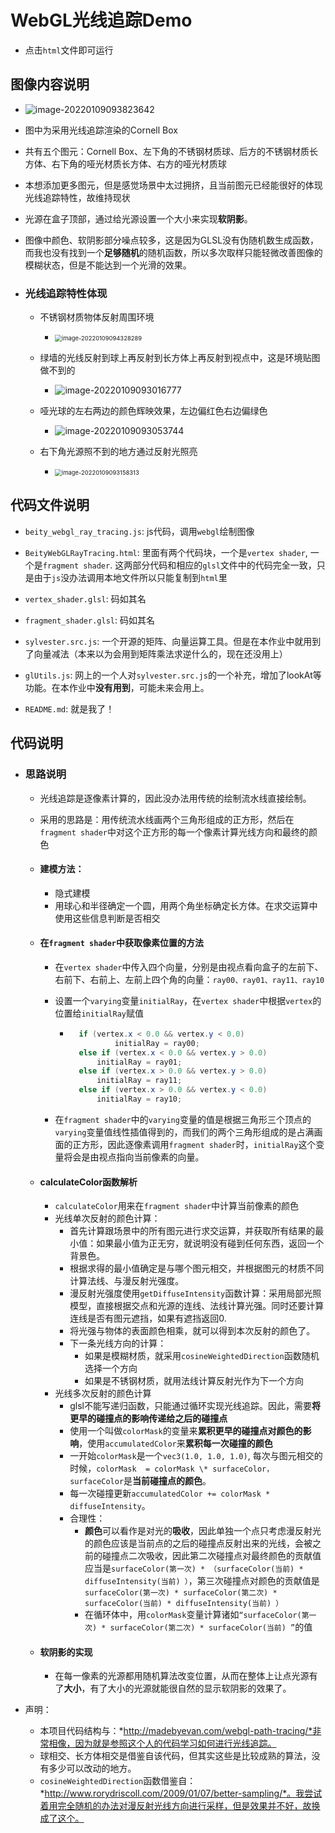 # WebGL光线追踪Demo

- 点击`html`文件即可运行

## 图像内容说明

- ![image-20220109093823642](README/image-20220109093823642.png)

- 图中为采用光线追踪渲染的Cornell Box

- 共有五个图元：Cornell Box、左下角的不锈钢材质球、后方的不锈钢材质长方体、右下角的哑光材质长方体、右方的哑光材质球

- 本想添加更多图元，但是感觉场景中太过拥挤，且当前图元已经能很好的体现光线追踪特性，故维持现状

- 光源在盒子顶部，通过给光源设置一个大小来实现**软阴影**。

- 图像中颜色、软阴影部分噪点较多，这是因为GLSL没有伪随机数生成函数，而我也没有找到一个**足够随机**的随机函数，所以多次取样只能轻微改善图像的模糊状态，但是不能达到一个光滑的效果。

- ### 光线追踪特性体现

	- 不锈钢材质物体反射周围环境
		- <img src="README/image-20220109094328289.png" alt="image-20220109094328289" style="zoom:67%;" />

	- 绿墙的光线反射到球上再反射到长方体上再反射到视点中，这是环境贴图做不到的
		- ![image-20220109093016777](README/image-20220109093016777.png)

	

	- 哑光球的左右两边的颜色辉映效果，左边偏红色右边偏绿色
		- ![image-20220109093053744](README/image-20220109093053744.png)
	- 右下角光源照不到的地方通过反射光照亮
		- <img src="README/image-20220109093158313.png" alt="image-20220109093158313" style="zoom:67%;" />

## 代码文件说明

- `beity_webgl_ray_tracing.js`: js代码，调用`webgl`绘制图像

- `BeityWebGLRayTracing.html`: 里面有两个代码块，一个是`vertex shader`, 一个是`fragment shader`. 这两部分代码和相应的`glsl`文件中的代码完全一致，只是由于`js`没办法调用本地文件所以只能复制到`html`里

- `vertex_shader.glsl`: 码如其名
- `fragment_shader.glsl`: 码如其名
- `sylvester.src.js`: 一个开源的矩阵、向量运算工具。但是在本作业中就用到了向量减法（本来以为会用到矩阵乘法求逆什么的，现在还没用上）
- `glUtils.js`: 网上的一个人对`sylvester.src.js`的一个补充，增加了lookAt等功能。在本作业中**没有用到**，可能未来会用上。
- `README.md`: 就是我了！

## 代码说明

- ### 思路说明

  - 光线追踪是逐像素计算的，因此没办法用传统的绘制流水线直接绘制。

  - 采用的思路是：用传统流水线画两个三角形组成的正方形，然后在`fragment shader`中对这个正方形的每一个像素计算光线方向和最终的颜色

  - #### 建模方法：

  	- 隐式建模
  	- 用球心和半径确定一个圆，用两个角坐标确定长方体。在求交运算中使用这些信息判断是否相交

  - #### 在`fragment shader`中获取像素位置的方法

  	- 在`vertex shader`中传入四个向量，分别是由视点看向盒子的左前下、右前下、右前上、左前上四个角的向量：`ray00、ray01、ray11、ray10`

  	- 设置一个`varying`变量`initialRay`，在`vertex shader`中根据`vertex`的位置给`initialRay`赋值

  		- ```glsl
  			if (vertex.x < 0.0 && vertex.y < 0.0)
  			        initialRay = ray00;
  			else if (vertex.x < 0.0 && vertex.y > 0.0)
  			    initialRay = ray01;
  			else if (vertex.x > 0.0 && vertex.y > 0.0)
  			    initialRay = ray11;
  			else if (vertex.x > 0.0 && vertex.y < 0.0)
  			    initialRay = ray10;
  			```

  	- 在`fragment shader`中的`varying`变量的值是根据三角形三个顶点的`varying`变量值线性插值得到的，而我们的两个三角形组成的是占满画面的正方形，因此逐像素调用`fragment shader`时，`initialRay`这个变量将会是由视点指向当前像素的向量。

  - #### calculateColor函数解析

  	- `calculateColor`用来在`fragment shader`中计算当前像素的颜色
  	- 光线单次反射的颜色计算：
  		- 首先计算跟场景中的所有图元进行求交运算，并获取所有结果的最小值：如果最小值为正无穷，就说明没有碰到任何东西，返回一个背景色。
  		- 根据求得的最小值确定是与哪个图元相交，并根据图元的材质不同计算法线、与漫反射光强度。
  		- 漫反射光强度使用`getDiffuseIntensity`函数计算：采用局部光照模型，直接根据交点和光源的连线、法线计算光强。同时还要计算连线是否有图元遮挡，如果有遮挡返回0.
  		- 将光强与物体的表面颜色相乘，就可以得到本次反射的颜色了。
  		- 下一条光线方向的计算：
  			- 如果是模糊材质，就采用`cosineWeightedDirection`函数随机选择一个方向
  			- 如果是不锈钢材质，就用法线计算反射光作为下一个方向
  	- 光线多次反射的颜色计算
  		- glsl不能写递归函数，只能通过循环实现光线追踪。因此，需要**将更早的碰撞点的影响传递给之后的碰撞点**
  		- 使用一个叫做`colorMask`的变量来**累积更早的碰撞点对颜色的影响**，使用`accumulatedColor`来**累积每一次碰撞的颜色**
  		- 一开始`colorMask`是一个`vec3(1.0, 1.0, 1.0)`, 每次与图元相交的时候，`colorMask  = colorMask \* surfaceColor，surfaceColor`是**当前碰撞点的颜色**。
  		- 每一次碰撞更新`accumulatedColor += colorMask * diffuseIntensity`。
  		- 合理性：
  			- **颜色**可以看作是对光的**吸收**，因此单独一个点只考虑漫反射光的颜色应该是当前点的之后的碰撞点反射出来的光线，会被之前的碰撞点二次吸收，因此第二次碰撞点对最终颜色的贡献值应当是`surfaceColor(第一次) * （surfaceColor(当前) * diffuseIntensity(当前) ）`，第三次碰撞点对颜色的贡献值是`surfaceColor(第一次) * surfaceColor(第二次) * surfaceColor(当前) * diffuseIntensity(当前) ）`
  			- 在循环体中，用`colorMask`变量计算诸如`“surfaceColor(第一次) * surfaceColor(第二次) * surfaceColor(当前) ”`的值

  - #### 软阴影的实现

  	- 在每一像素的光源都用随机算法改变位置，从而在整体上让点光源有了**大小**，有了大小的光源就能很自然的显示软阴影的效果了。

- 声明：

	- 本项目代码结构与：*http://madebyevan.com/webgl-path-tracing/*非常相像，因为就是参照这个人的代码学习如何进行光线追踪。
	- 球相交、长方体相交是借鉴自该代码，但其实这些是比较成熟的算法，没有多少可以改动的地方。
	- `cosineWeightedDirection`函数借鉴自：*http://www.rorydriscoll.com/2009/01/07/better-sampling/*。我尝试着用完全随机的办法对漫反射光线方向进行采样，但是效果并不好，故换成了这个。

